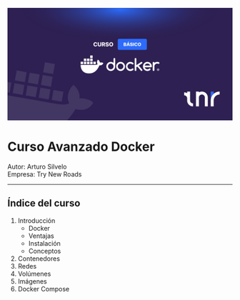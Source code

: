 ![banner](./images/banner.png)

# Curso Avanzado Docker

Autor: Arturo Silvelo  
Empresa: Try New Roads

---

## Índice del curso

1. Introducción
   - Docker
   - Ventajas
   - Instalación
   - Conceptos
2. Contenedores
3. Redes
4. Volúmenes
5. Imágenes
6. Docker Compose
